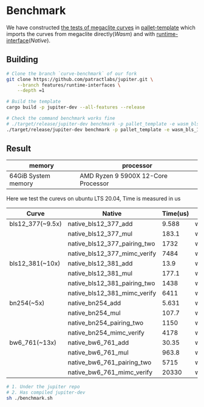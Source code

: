 # Benchmark

We have constructed [the tests of megaclite curves][tests] in [pallet-template][benchmark] which imports the 
curves from megaclite directly(*Wasm*) and with [runtime-interface][runtime-interface](*Native*).


## Building

```bash
# Clone the branch `curve-benchmark` of our fork
git clone https://github.com/patractlabs/jupiter.git \
    --branch features/runtime-interfaces \
    --depth =1

# Build the template
cargo build -p jupiter-dev --all-features --release

# Check the command benchmark works fine
# ./target/release/jupiter-dev benchmark -p pallet_template -e wasm_bls_12_381_add
./target/release/jupiter-dev benchmark -p pallet_template -e wasm_bls_12_381_add

```

## Result

| memory              | processor                           |
|---------------------|-------------------------------------|
| 64GiB System memory | AMD Ryzen 9 5900X 12-Core Processor |

Here we test the curevs on ubuntu LTS 20.04, Time is measured in us

| Curve             | Native                           | Time(us) | WASM                           | Time(us) | Speed(Native/WASM) |
|-------------------|----------------------------------|----------|--------------------------------|----------|--------------------|
| bls12\_377(~9.5x) | native\_bls12\_377\_add          | 9.588    | wasm\_bls12\_377\_add          | 29.02    | ~3x                |
|                   | native\_bls12\_377\_mul          | 183.1    | wasm\_bls12\_377\_mul          | 1893     | ~10x               |
|                   | native\_bls12\_377\_pairing\_two | 1732     | wasm\_bls12\_377\_pairing\_two | 15310    | ~7x                |
|                   | native\_bls12\_377\_mimc\_verify | 7484     | wasm\_bls12\_377\_mimc\_verify | 64680    | ~9x                |
| bls12\_381(~10x)  | native\_bls12\_381\_add          | 13.9     | wasm\_bls12\_381\_add          | 28.31    | ~2x                |
|                   | native\_bls12\_381\_mul          | 177.1    | wasm\_bls12\_381\_mul          | 1879     | ~10x               |
|                   | native\_bls12\_381\_pairing\_two | 1438     | wasm\_bls12\_381\_pairing\_two | 14770    | ~10x               |
|                   | native\_bls12\_381\_mimc\_verify | 6411     | wasm\_bls12\_381\_mimc\_verify | 63260    | ~10x               |
| bn254(~5x)        | native\_bn254\_add               | 5.631    | wasm\_bn254\_add               | 16.05    | ~3x                |
|                   | native\_bn254\_mul               | 107.7    | wasm\_bn254\_mul               | 534.3    | ~5x                |
|                   | native\_bn254\_pairing\_two      | 1150     | wasm\_bn254\_pairing\_two      | 5061     | ~5x                |
|                   | native\_bn254\_mimc\_verify      | 4178     | wasm\_bn254\_mimc\_verify      | 19850    | ~5x                |
| bw6\_761(~13x)    | native\_bw6\_761\_add            | 30.35    | wasm\_bw6\_761\_add            | 26.79    | \                  |
|                   | native\_bw6\_761\_mul            | 963.8    | wasm\_bw6\_761\_mul            | 14630    | ~15x               |
|                   | native\_bw6\_761\_pairing\_two   | 5715     | wasm\_bw6\_761\_pairing\_two   | 60960    | ~10x               |
|                   | native\_bw6\_761\_mimc\_verify   | 20330    | wasm\_bw6\_761\_mimc\_verify   | 299800   | ~15x               |

```bash
# 1. Under the jupiter repo
# 2. Has compiled jupiter-dev
sh ./benchmark.sh
```

[benchmark]: https://github.com/patractlabs/substrate/blob/features/curve-benchmark/bin/node-template/pallets/template/src/lib.rs
[runtime-interface]: https://github.com/patractlabs/substrate/blob/features/curve-benchmark/bin/node-template/io/src/lib.rs
[tests]: https://github.com/patractlabs/megaclite/tree/master/crates/arkworks/src/tests
